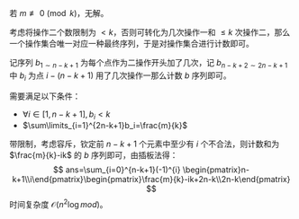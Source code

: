 若 $m \not\equiv 0 \pmod k$，无解。

考虑将操作二个数限制为 $< k$，否则可转化为几次操作一和 $\le k$ 次操作二，那么一个操作集合唯一对应一种最终序列，于是对操作集合进行计数即可。

记序列 $b_{1\sim n-k+1}$ 为每个点作为二操作开头加了几次，记 $b_{n-k+2\sim 2n-k+1}$ 中 $b_i$ 为点 $i-(n-k+1)$ 用了几次操作一那么计数 $b$ 序列即可。

需要满足以下条件：

* $\forall i\in[1,n-k+1],b_i<k$
* $\sum\limits_{i=1}^{2n-k+1}b_i=\frac{m}{k}$

带限制，考虑容斥，钦定前 $n-k+1$ 个元素中至少有 $i$ 个不合法，则计数和为 $\frac{m}{k}-ik$ 的 $b$ 序列即可，由插板法得：
$$
ans=\sum_{i=0}^{n-k+1}(-1)^{i} \begin{pmatrix}n-k+1\\i\end{pmatrix}\begin{pmatrix}\frac{m}{k}-ik+2n-k\\2n-k\end{pmatrix}
$$
时间复杂度 $\mathcal O(n^2\log mod)$。